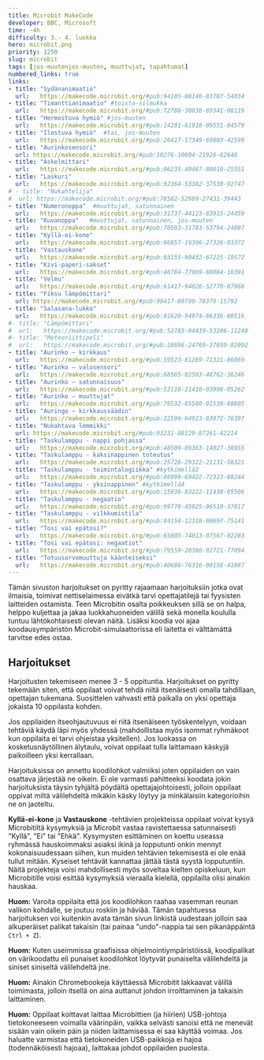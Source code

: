 ```yaml
---
title: Microbit MakeCode
developer: BBC, Microsoft
time: ~4h
difficulty: 3.- 4. luokka
hero: microbit.png
priority: 1250
slug: microbit
tags: [jos-muutenjos-muuten, muuttujat, tapahtumat]
numbered_links: true
links:
- title: "Sydänanimaatio"
  url:   https://makecode.microbit.org/#pub:94105-08146-83787-54034
- title: "Timanttianimaatio" #toista-silmukka
  url:   https://makecode.microbit.org/#pub:72788-30636-89341-08119
- title: "Hermostuva hymiö" #jos-muuten
  url:   https://makecode.microbit.org/#pub:14201-61918-09551-84579
- title: "Ilostuva hymiö"  #tai, jos-muuten
  url:   https://makecode.microbit.org/#pub:26417-17349-69003-42599
- title: "Aurinkosensori"
  url: https://makecode.microbit.org/#pub:10276-10604-21926-62648
- title: "Askelmittari"
  url:   https://makecode.microbit.org/#pub:06235-49467-80010-25551
- title: "Laskuri"
  url:   https://makecode.microbit.org/#pub:92364-53382-37530-92747
# - title: "Nukahtelija"
#  url: https://makecode.microbit.org/#pub:78582-52989-27431-39443
- title: "Numeronoppa"  #muuttujat, satunnainen
  url:   https://makecode.microbit.org/#pub:31737-44123-83915-24459
- title: "Kuvanoppa"   #muuttujat, satunnainen, jos-muuten
  url:   https://makecode.microbit.org/#pub:70503-31783-53794-24087
- title: "Kyllä-ei-kone"
  url:   https://makecode.microbit.org/#pub:66857-19396-27326-93372
- title: "Vastauskone"
  url:   https://makecode.microbit.org/#pub:03155-90432-67225-19572
- title: "Kivi-paperi-sakset"
  url:   https://makecode.microbit.org/#pub:46784-77969-88084-16391
- title: "Velmu"
  url:   https://makecode.microbit.org/#pub:61417-94026-52770-87966
- title: "Fiksu lämpömittari"
  url: https://makecode.microbit.org/#pub:99417-89790-78379-15792
- title: "Salasana-lukko"
  url:   https://makecode.microbit.org/#pub:81620-94974-86336-80516
#- title: "Lämpömittari"
#  url:   https://makecode.microbit.org/#pub:52785-04419-53206-11240
#- title: "Meteoriittipeli"
#  url:   https://makecode.microbit.org/#pub:18696-24769-37859-82092
- title: "Aurinko – kirkkaus"
  url:   https://makecode.microbit.org/#pub:59523-81269-71321-86069
- title: "Aurinko – valosensori"
  url:   https://makecode.microbit.org/#pub:68565-82503-48762-36246
- title: "Aurinko – satunnaisuus"
  url:   https://makecode.microbit.org/#pub:53110-21410-93908-05262
- title: "Aurinko – muuttujat"
  url:   https://makecode.microbit.org/#pub:79532-05580-91539-80605
- title: "Auringo – kirkkaussäädin"
  url:   https://makecode.microbit.org/#pub:32596-64923-83972-76397
- title: "Nukahtava lemmikki"
  url: https://makecode.microbit.org/#pub:93231-88129-87261-42214
- title: "Taskulamppu - nappi pohjassa"
  url:   https://makecode.microbit.org/#pub:48509-09363-14027-38955
- title: "Taskulamppu - kaksinappinen toteutus"
  url:   https://makecode.microbit.org/#pub:25726-29322-21131-58321
- title: "Taskulamppu - toimintalogiikka" #kytkimellä2
  url:   https://makecode.microbit.org/#pub:86999-69422-72323-88244
- title: "Taskulamppu - yksinappinen" #kytkimellä4
  url:   https://makecode.microbit.org/#pub:15938-83222-11438-65506
- title: "Taskulamppu - negaatio"
  url:   https://makecode.microbit.org/#pub:99778-45925-96510-37017
- title: "Taskulamppu - vilkkumistila"
  url:   https://makecode.microbit.org/#pub:84158-12318-00697-75141
- title: "Tosi vai epätosi?"
  url:   https://makecode.microbit.org/#pub:65805-74813-07567-02283
- title: "Tosi vai epätosi: negaatiot"
  url:   https://makecode.microbit.org/#pub:79559-20386-92721-77094
- title: "Totuusarvomuuttuja käänteiseksi"
  url:   https://makecode.microbit.org/#pub:40686-76316-00156-41087
---
```



<!--
**NOTE TO MYSELF**: Lisää
- lisää "auringon kirkkauden muuttaminen" tehtvään puuttuvat
  lohkot
- selkeytä "nukahtava lemmikki" -tehtävää ja siirrä sen paikka tehtävälistauksessa
- ajastin
- ruletti
- köydenvetopeli
- kolikonheitto
- kiihtyvyys (tauko-muuttuja)
- kello-animaatio
- tilt-peli https://www.youtube.com/watch?v=qiltLwkwsvo&pp=ygUObWljcm9iaXQgZ2FtZXM%3D
- kompassi?
- vastauskone listoilla (helpompi, 2 riviä koodia)
- taidekirkkaussäätelyjuttu
- tamagotchi: https://static1.squarespace.com/static/533a5f1be4b00bb34469c085/t/5ae6f3c00e2e72dfd92a15dd/1525085122048/Tamagotchi.pdf
https://makecode.microbit.org/#pub:_5RcfcCXXETkM
- nukkumaan kirkkaussensorilla, hereille ravistamalla
- pelkkä kirkkaussensori mutta viiveellä jotta näkee eron?
-- valisensorilla nukkumaan?
-- rotaatiosensorilla säikäyttäminen?
-- ravistamalla suuttuminen?
- kello: https://makecode.microbit.org/projects/watch/digital-watch

KÖYDENVETOPELI
Osa 1: https://makecode.microbit.org/_XtWLM37LA6gR

LEMMIKKIPELI
https://makecode.microbit.org/_fwc9WL2h1dHv

-->

Tämän sivuston harjoitukset on pyritty rajaamaan harjoituksiin jotka ovat ilmaisia, toimivat nettiselaimessa eivätkä tarvi opettajatilejä tai fyysisten laitteiden ostamista. Teen Microbitin osalta poikkeuksen sillä se on halpa, helppo kuljettaa ja jakaa luokkahuoneiden välillä sekä monella koululla tuntuu lähtökohtaisesti olevan näitä. Lisäksi koodia voi ajaa koodausympäristön Microbit-simulaattorissa eli laitetta ei välttämättä tarvitse edes ostaa.


## Harjoitukset
Harjoitusten tekemiseen menee 3 - 5 oppituntia. Harjoitukset on pyritty tekemään siten, että oppilaat voivat tehdä niitä itsenäisesti omalla tahdillaan, opettajan tukemana. Suosittelen vahvasti että paikalla on yksi opettaja jokaista 10 oppilasta kohden.

Jos oppilaiden itseohjautuvuus ei riitä itsenäiseen työskentelyyn, voidaan tehtäviä käydä läpi myös yhdessä (mahdollistaa myös isommat ryhmäkoot kun oppilaita ei tarvi ohjeistaa yksitellen). Jos luokassa on kosketusnäytöllinen älytaulu, voivat oppilaat tulla laittamaan käskyjä paikoilleen yksi kerrallaan.

Harjoituksissa on annettu koodilohkot valmiiksi joten oppilaiden on vain osattava järjestää ne oikein. Ei ole varmasti pahitteeksi koodata jokin harjoituksista täysin tyhjältä pöydältä opettajajohtoisesti, jolloin oppilaat oppivat miltä välilehdeltä mikäkin käsky löytyy ja minkälaisiin kategorioihin ne on jaoteltu.


**Kyllä-ei-kone** ja **Vastauskone** -tehtävien projekteissa oppilaat voivat kysyä Microbitiltä kysymyksiä ja Microbit vastaa ravistettaessa satunnaisesti "Kyllä", "Ei" tai "Ehkä". Kysymysten esittäminen on koettu useassa ryhmässä hauskoimmaksi asiaksi ikinä ja lopputunti onkin mennyt kokonaisuudessaan siihen, kun muiden tehtävien tekemisestä ei ole enää tullut mitään. Kyseiset tehtävät kannattaa jättää tästä syystä lopputuntiin. Näitä projekteja voisi mahdollisesti myös soveltaa kielten opiskeluun, kun Microbitille voisi esittää kysymyksiä vieraalla kielellä, oppilailla olisi ainakin hauskaa.



**Huom:** Varoita oppilaita että jos koodilohkon raahaa vasemman reunan valikon kohdalle, se joutuu roskiin ja häviää. Tämän tapahtuessa harjoituksen voi kuitenkin avata tämän sivun linkistä uudestaan jolloin saa alkuperäiset palikat takaisin (tai painaa "undo"-nappia tai sen pikanäppäintä `Ctrl + Z`).

**Huom:** Kuten useimmissa graafisissa ohjelmointiympäristöissä, koodipalikat on värikoodattu eli punaiset koodilohkot löytyvät punaiselta välilehdeltä ja siniset siniseltä välilehdeltä jne.

**Huom:** Ainakin Chromebookeja käyttäessä Microbitit lakkaavat välillä toimimasta, jolloin itsellä on aina auttanut johdon irroittaminen ja takaisin laittaminen.

**Huom:** Oppilaat koittavat laittaa Microbittien (ja hiirien) USB-johtoja tietokoneeseen voimalla väärinpäin, vaikka selvästi sanoisi että ne menevät sisään vain oikein päin ja niiden laittamisessa ei saa käyttää voimaa. Jos haluatte varmistaa että tietokoneiden USB-paikkoja ei hajoa (todennäköisesti hajoaa), laittakaa johdot oppilaiden puolesta.

